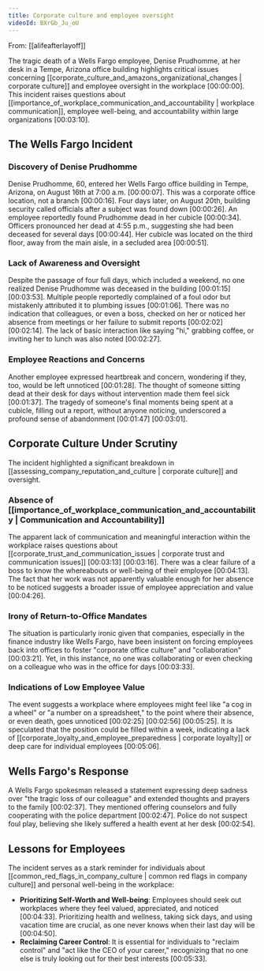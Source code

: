 ```yaml
---
title: Corporate culture and employee oversight
videoId: BXrGb_Ju_oU
---
```


From: [[alifeafterlayoff]] <br/> 

The tragic death of a Wells Fargo employee, Denise Prudhomme, at her desk in a Tempe, Arizona office building highlights critical issues concerning [[corporate_culture_and_amazons_organizational_changes | corporate culture]] and employee oversight in the workplace <a class="yt-timestamp" data-t="00:00:00">[00:00:00]</a>. This incident raises questions about [[importance_of_workplace_communication_and_accountability | workplace communication]], employee well-being, and accountability within large organizations <a class="yt-timestamp" data-t="00:03:10">[00:03:10]</a>.

## The Wells Fargo Incident

### Discovery of Denise Prudhomme
Denise Prudhomme, 60, entered her Wells Fargo office building in Tempe, Arizona, on August 16th at 7:00 a.m. <a class="yt-timestamp" data-t="00:00:07">[00:00:07]</a>. This was a corporate office location, not a branch <a class="yt-timestamp" data-t="00:00:16">[00:00:16]</a>. Four days later, on August 20th, building security called officials after a subject was found down <a class="yt-timestamp" data-t="00:00:26">[00:00:26]</a>. An employee reportedly found Prudhomme dead in her cubicle <a class="yt-timestamp" data-t="00:00:34">[00:00:34]</a>. Officers pronounced her dead at 4:55 p.m., suggesting she had been deceased for several days <a class="yt-timestamp" data-t="00:00:44">[00:00:44]</a>. Her cubicle was located on the third floor, away from the main aisle, in a secluded area <a class="yt-timestamp" data-t="00:00:51">[00:00:51]</a>.

### Lack of Awareness and Oversight
Despite the passage of four full days, which included a weekend, no one realized Denise Prudhomme was deceased in the building <a class="yt-timestamp" data-t="00:01:15">[00:01:15]</a> <a class="yt-timestamp" data-t="00:03:53">[00:03:53]</a>. Multiple people reportedly complained of a foul odor but mistakenly attributed it to plumbing issues <a class="yt-timestamp" data-t="00:01:06">[00:01:06]</a>. There was no indication that colleagues, or even a boss, checked on her or noticed her absence from meetings or her failure to submit reports <a class="yt-timestamp" data-t="00:02:02">[00:02:02]</a> <a class="yt-timestamp" data-t="00:02:14">[00:02:14]</a>. The lack of basic interaction like saying "hi," grabbing coffee, or inviting her to lunch was also noted <a class="yt-timestamp" data-t="00:02:27">[00:02:27]</a>.

### Employee Reactions and Concerns
Another employee expressed heartbreak and concern, wondering if they, too, would be left unnoticed <a class="yt-timestamp" data-t="00:01:28">[00:01:28]</a>. The thought of someone sitting dead at their desk for days without intervention made them feel sick <a class="yt-timestamp" data-t="00:01:37">[00:01:37]</a>. The tragedy of someone's final moments being spent at a cubicle, filling out a report, without anyone noticing, underscored a profound sense of abandonment <a class="yt-timestamp" data-t="00:01:47">[00:01:47]</a> <a class="yt-timestamp" data-t="00:03:01">[00:03:01]</a>.

## Corporate Culture Under Scrutiny
The incident highlighted a significant breakdown in [[assessing_company_reputation_and_culture | corporate culture]] and oversight.

### Absence of [[importance_of_workplace_communication_and_accountability | Communication and Accountability]]
The apparent lack of communication and meaningful interaction within the workplace raises questions about [[corporate_trust_and_communication_issues | corporate trust and communication issues]] <a class="yt-timestamp" data-t="00:03:13">[00:03:13]</a> <a class="yt-timestamp" data-t="00:03:16">[00:03:16]</a>. There was a clear failure of a boss to know the whereabouts or well-being of their employee <a class="yt-timestamp" data-t="00:04:13">[00:04:13]</a>. The fact that her work was not apparently valuable enough for her absence to be noticed suggests a broader issue of employee appreciation and value <a class="yt-timestamp" data-t="00:04:26">[00:04:26]</a>.

### Irony of Return-to-Office Mandates
The situation is particularly ironic given that companies, especially in the finance industry like Wells Fargo, have been insistent on forcing employees back into offices to foster "corporate office culture" and "collaboration" <a class="yt-timestamp" data-t="00:03:21">[00:03:21]</a>. Yet, in this instance, no one was collaborating or even checking on a colleague who was in the office for days <a class="yt-timestamp" data-t="00:03:33">[00:03:33]</a>.

### Indications of Low Employee Value
The event suggests a workplace where employees might feel like "a cog in a wheel" or "a number on a spreadsheet," to the point where their absence, or even death, goes unnoticed <a class="yt-timestamp" data-t="00:02:25">[00:02:25]</a> <a class="yt-timestamp" data-t="00:02:56">[00:02:56]</a> <a class="yt-timestamp" data-t="00:05:25">[00:05:25]</a>. It is speculated that the position could be filled within a week, indicating a lack of [[corporate_loyalty_and_employee_preparedness | corporate loyalty]] or deep care for individual employees <a class="yt-timestamp" data-t="00:05:06">[00:05:06]</a>.

## Wells Fargo's Response
A Wells Fargo spokesman released a statement expressing deep sadness over "the tragic loss of our colleague" and extended thoughts and prayers to the family <a class="yt-timestamp" data-t="00:02:37">[00:02:37]</a>. They mentioned offering counselors and fully cooperating with the police department <a class="yt-timestamp" data-t="00:02:47">[00:02:47]</a>. Police do not suspect foul play, believing she likely suffered a health event at her desk <a class="yt-timestamp" data-t="00:02:54">[00:02:54]</a>.

## Lessons for Employees
The incident serves as a stark reminder for individuals about [[common_red_flags_in_company_culture | common red flags in company culture]] and personal well-being in the workplace:

*   **Prioritizing Self-Worth and Well-being**: Employees should seek out workplaces where they feel valued, appreciated, and noticed <a class="yt-timestamp" data-t="00:04:33">[00:04:33]</a>. Prioritizing health and wellness, taking sick days, and using vacation time are crucial, as one never knows when their last day will be <a class="yt-timestamp" data-t="00:04:50">[00:04:50]</a>.
*   **Reclaiming Career Control**: It is essential for individuals to "reclaim control" and "act like the CEO of your career," recognizing that no one else is truly looking out for their best interests <a class="yt-timestamp" data-t="00:05:33">[00:05:33]</a>.